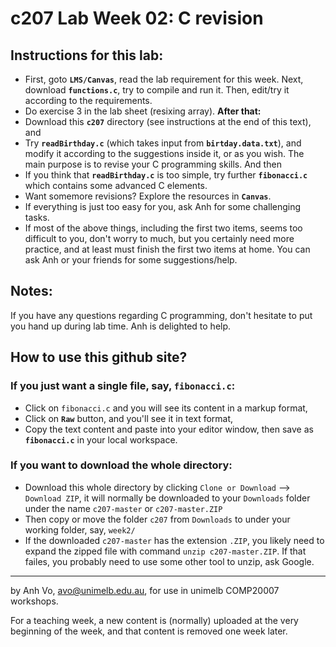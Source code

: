 c207 Lab Week 02: C revision
=======
Instructions for this lab:
--------------------------
  * First, goto **`LMS/Canvas`**, read the lab requirement for this week.
Next, download **`functions.c`**, try to compile and run it. Then, edit/try it according to the requirements. 
  * Do exercise 3 in the lab sheet (resixing array). **After that:**
  * Download this **`c207`** directory (see instructions at the end of this text), and
  * Try **`readBirthday.c`** (which takes input from **`birtday.data.txt`**), and modify it according to the suggestions inside it, or as you wish. The main purpose is to revise your C programming skills. And then
  * If you think that **`readBirthday.c`** is too simple, try further **`fibonacci.c`** which contains some advanced C elements.
  * Want somemore revisions? Explore the resources in **`Canvas`**.
  * If everything is just too easy for you, ask Anh for some challenging tasks.
  * If most of the above things, including the first two items, seems too difficult to you, don't worry to much, but you certainly need more practice, and at least must finish the first two items at home. You can ask Anh or your friends for some suggestions/help.

Notes:
-----------------
If you have any questions regarding C programming, don't hesitate to put you hand up during lab time. Anh is delighted to help.

How to use this github site?
----------------------------
### If you just want a single file, say, **`fibonacci.c`**:
  * Click on `fibonacci.c` and you will see its content in a markup format,
  * Click on **`Raw`** button, and you'll see it in text format, 
  * Copy the text content and paste into your editor window, then save as **`fibonacci.c`** in your local workspace.

### If you want to download the whole directory:
  * Download this whole directory by clicking `Clone or Download` --> `Download ZIP`, it will normally be downloaded to your `Downloads` folder under the name `c207-master` or `c207-master.ZIP`
  * Then copy or move the folder `c207` from `Downloads` to under your working folder, say, `week2/`
  * If the downloaded `c207-master` has the extension `.ZIP`, you likely need to expand the zipped file with command `unzip c207-master.ZIP`. If that failes, you probably need to use some other tool to unzip, ask Google.
 
-------------------------------------------------------------
by Anh Vo, avo@unimelb.edu.au, for use in unimelb COMP20007 workshops.

For a teaching week, a new content is (normally) uploaded at the very beginning of the week, and that content is removed one week later.
